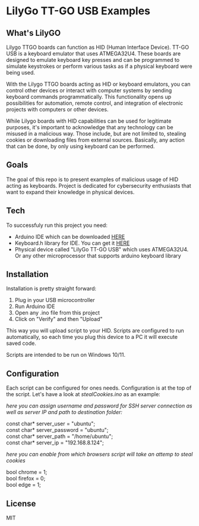 # LilyGo TT-GO USB Examples
## What's LilyGO
Lilygo TTGO boards can function as HID (Human Interface Device). TT-GO USB is a keyboard emulator that uses ATMEGA32U4. These boards are designed to emulate keyboard key presses and can be programmed to simulate keystrokes or perform various tasks as if a physical keyboard were being used.

With the Lilygo TTGO boards acting as HID or keyboard emulators, you can control other devices or interact with computer systems by sending keyboard commands programmatically. This functionality opens up possibilities for automation, remote control, and integration of electronic projects with computers or other devices.

While Lilygo boards with HID capabilities can be used for legitimate purposes, it's important to acknowledge that any technology can be misused in a malicious way. Those include, but are not limited to, stealing cookies or downloading files from external sources. Basically, any action that can be done, by only using keyboard can be performed.

## Goals
The goal of this repo is to present examples of malicious usage of HID acting as keyboards. Project is dedicated for cybersecurity enthusiasts that want to expand their knowledge in physical devices.

## Tech
To successfuly run this project you need:

- Arduino IDE which can be downloaded [HERE](https://support.arduino.cc/hc/en-us/articles/360019833020-Download-and-install-Arduino-IDE)
- Keyboard.h library for IDE. You can get it [HERE](https://reference.arduino.cc/reference/en/language/functions/usb/keyboard/)
- Physical device called "LilyGo TT-GO USB" which uses ATMEGA32U4. Or any other microprocessor that supports arduino keyboard library

## Installation
Installation is pretty straight forward:
1. Plug in your USB microcontroller
2. Run Arduino IDE
3. Open any .ino file from this project
4. Click on "Verify" and then "Upload"

This way you will upload script to your HID. Scripts are configured to run automatically, so each time you plug this device to a PC it will execute saved code.

Scripts are intended to be run on Windows 10/11.

## Configuration
Each script can be configured for ones needs. Configuration is at the top of the script. Let's have a look at _stealCookies.ino_ as an example:

_here you can assign username and password for SSH server connection as well as server IP and path to destination folder:_

const char* server_user = "ubuntu";\
const char* server_password = "ubuntu";\
const char* server_path = "/home/ubuntu";\
const char* server_ip = "192.168.8.124";

_here you can enable from which browsers script will take an attemp to steal cookies_

bool chrome = 1;\
bool firefox = 0;\
bool edge = 1;

## License

MIT

